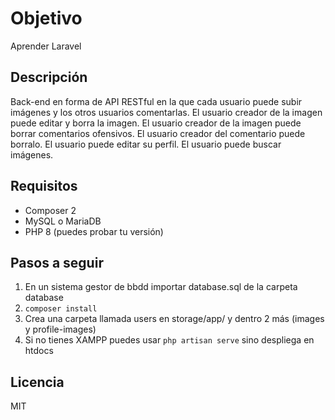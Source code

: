 # Objetivo
Aprender Laravel

## Descripción
Back-end en forma de API RESTful en la que cada usuario puede subir imágenes
y los otros usuarios comentarlas.
El usuario creador de la imagen puede editar y borra la imagen.
El usuario creador de la imagen puede borrar comentarios ofensivos.
El usuario creador del comentario puede borralo.
El usuario puede editar su perfil.
El usuario puede buscar imágenes.

## Requisitos
* Composer 2
* MySQL o MariaDB
* PHP 8 (puedes probar tu versión)

## Pasos a seguir
1. En un sistema gestor de bbdd importar database.sql de la carpeta database
2. `composer install`
3. Crea una carpeta llamada users en storage/app/ y dentro 2 más (images y profile-images)
4. Si no tienes XAMPP puedes usar `php artisan serve` sino despliega en htdocs

## Licencia
MIT

